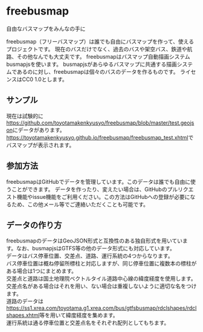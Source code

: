 # freebusmap
自由なバスマップをみんなの手に

freebusmap（フリーバスマップ）は誰でも自由にバスマップを作って、使えるプロジェクトです。
現在のバスだけでなく、過去のバスや架空バス、鉄道や航路、その他なんでも大丈夫です。
freebusmapはバスマップ自動描画システムbusmapjsを使います。
busmapjsがあらゆるバスマップに共通する描画システムであるのに対し、freebusmapは個々のバスのデータを作るものです。
ライセンスはCC0 1.0とします。

## サンプル
現在は試験的に<a href="https://github.com/toyotamakenkyusyo/freebusmap/blob/master/test.geojson">https://github.com/toyotamakenkyusyo/freebusmap/blob/master/test.geojson</a>にデータがあります。  
<a href="https://toyotamakenkyusyo.github.io/freebusmap/freebusmap_test.xhtml">https://toyotamakenkyusyo.github.io/freebusmap/freebusmap_test.xhtml</a>でバスマップが表示されます。


## 参加方法
freebusmapはGitHubでデータを管理しています。このデータは誰でも自由に使うことができます。
データを作ったり、変えたい場合は、GitHubのプルリクエスト機能やissue機能をご利用ください。この方法はGitHubへの登録が必要になるため、この他メール等でご連絡いただくことも可能です。


## データの作り方
freebusmapのデータはGeoJSON形式と互換性のある独自形式を用いています。なお、busmapjsはGTFS等の他のデータ形式にも対応しています。  
データはバス停車位置、交差点、道路、運行系統の4つからなります。  
バス停車位置は概ね停留所標柱と対応しますが、同じ停車位置に複数本の標柱がある場合は1つにまとめます。  
交差点と道路は国土地理院ベクトルタイル道路中心線の緯度経度を使用します。交差点名がある場合はそれを用い、ない場合は重複しないように適切な名をつけます。  
道路のデータは<a href="https://ss1.xrea.com/toyotama.g1.xrea.com/bus/gtfsbusmap/rdclshapes/rdclshapes.xhtml">https://ss1.xrea.com/toyotama.g1.xrea.com/bus/gtfsbusmap/rdclshapes/rdclshapes.xhtml</a>等を用いて緯度経度を集めます。  
運行系統は通る停車位置と交差点名をそれぞれ配列としてもちます。
